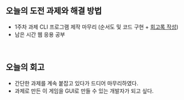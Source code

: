 ## 오늘의 도전 과제와 해결 방법
- 1주차 과제 CLI 프로그램 제작 마무리 (순서도 및 코드 구현 + [회고록 작성](https://suin2history.tistory.com/entry/%EC%98%88%EB%B9%84-%EA%B0%9C%EB%B0%9C%EC%9E%90%EC%9D%98-%EC%B2%AB-%ED%9A%8C%EA%B3%A0%EB%A1%9D))
- 남은 시간 웹 응용 공부
<br>

## 오늘의 회고
- 간단한 과제를 계속 붙잡고 있다가 드디어 마무리하였다.
- 과제로 만든 이 게임을 GUI로 만들 수 있는 개발자가 되고 싶다.
